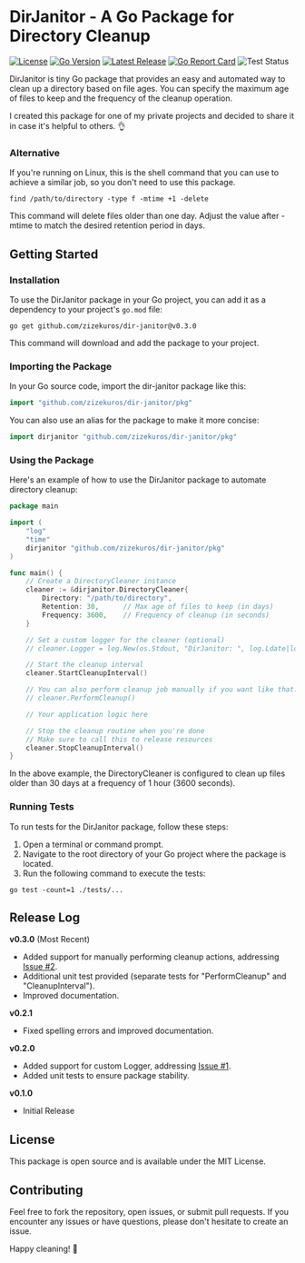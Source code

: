 # DirJanitor - A Go Package for Directory Cleanup

[![License](https://img.shields.io/badge/license-MIT-blue)](https://github.com/zizekuros/dir-janitor/blob/main/LICENSE)
[![Go Version](https://img.shields.io/badge/go%20version-1.20-blue)](https://tip.golang.org/doc/go1.20)
[![Latest Release](https://img.shields.io/badge/latest%20release-v0.2.1-blue)](https://github.com/zizekuros/dir-janitor/releases/tag/v0.2.1)
[![Go Report Card](https://goreportcard.com/badge/github.com/zizekuros/dir-janitor)](https://goreportcard.com/report/github.com/zizekuros/dir-janitor)
![Test Status](https://img.shields.io/badge/tests-passed-brightgreen)

DirJanitor is tiny Go package that provides an easy and automated way to clean up a directory based on file ages. You can specify the maximum age of files to keep and the frequency of the cleanup operation.

I created this package for one of my private projects and decided to share it in case it's helpful to others. 👌

### Alternative

If you're running on Linux, this is the shell command that you can use to achieve a similar job, so you don't need to use this package.

```shell
find /path/to/directory -type f -mtime +1 -delete
```

This command will delete files older than one day. Adjust the value after -mtime to match the desired retention period in days.

## Getting Started

### Installation

To use the DirJanitor package in your Go project, you can add it as a dependency to your project's `go.mod` file:

```shell
go get github.com/zizekuros/dir-janitor@v0.3.0
```
This command will download and add the package to your project.

### Importing the Package
In your Go source code, import the dir-janitor package like this:

```go
import "github.com/zizekuros/dir-janitor/pkg"
```

You can also use an alias for the package to make it more concise:
```go
import dirjanitor "github.com/zizekuros/dir-janitor/pkg"
```

### Using the Package
Here's an example of how to use the DirJanitor package to automate directory cleanup:
```go
package main

import (
    "log"
    "time"
    dirjanitor "github.com/zizekuros/dir-janitor/pkg"
)

func main() {
    // Create a DirectoryCleaner instance
    cleaner := &dirjanitor.DirectoryCleaner{
        Directory: "/path/to/directory",
        Retention: 30,      // Max age of files to keep (in days)
        Frequency: 3600,    // Frequency of cleanup (in seconds)
    }

    // Set a custom logger for the cleaner (optional)
    // cleaner.Logger = log.New(os.Stdout, "DirJanitor: ", log.Ldate|log.Ltime)

    // Start the cleanup interval
    cleaner.StartCleanupInterval()

    // You can also perform cleanup job manually if you want like that:
    // cleaner.PerformCleanup()

    // Your application logic here

    // Stop the cleanup routine when you're done
    // Make sure to call this to release resources
    cleaner.StopCleanupInterval()
}
```
In the above example, the DirectoryCleaner is configured to clean up files older than 30 days at a frequency of 1 hour (3600 seconds).

### Running Tests
To run tests for the DirJanitor package, follow these steps:

1. Open a terminal or command prompt.
2. Navigate to the root directory of your Go project where the package is located.
3. Run the following command to execute the tests:

```shell
go test -count=1 ./tests/...
```

## Release Log

**v0.3.0** (Most Recent)
  - Added support for manually performing cleanup actions, addressing [Issue #2](https://github.com/zizekuros/dir-janitor/issues/2).
  - Additional unit test provided (separate tests for "PerformCleanup" and "CleanupInterval").
  - Improved documentation.

**v0.2.1**
  - Fixed spelling errors and improved documentation.

**v0.2.0**
  - Added support for custom Logger, addressing [Issue #1](https://github.com/zizekuros/dir-janitor/issues/1).
  - Added unit tests to ensure package stability.

**v0.1.0** 
- Initial Release

## License
This package is open source and is available under the MIT License.

## Contributing
Feel free to fork the repository, open issues, or submit pull requests. If you encounter any issues or have questions, please don't hesitate to create an issue.

Happy cleaning! 🧹
